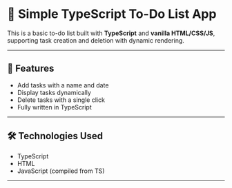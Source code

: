 # 📝 Simple TypeScript To-Do List App

This is a basic to-do list built with **TypeScript** and **vanilla HTML/CSS/JS**, supporting task creation and deletion with dynamic rendering.

---

## 🚀 Features

- Add tasks with a name and date
- Display tasks dynamically
- Delete tasks with a single click
- Fully written in TypeScript

---

## 🛠️ Technologies Used

- TypeScript
- HTML
- JavaScript (compiled from TS)

---